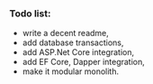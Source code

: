 ### Todo list:
- write a decent readme,
- add database transactions,
- add ASP.Net Core integration,
- add EF Core, Dapper integration,
- make it modular monolith.